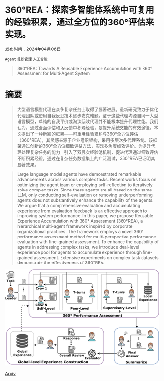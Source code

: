 # 360°REA：探索多智能体系统中可复用的经验积累，通过全方位的360°评估来实现。

发布时间：2024年04月08日

`Agent` `组织管理` `人工智能`

> 360°REA: Towards A Reusable Experience Accumulation with 360° Assessment for Multi-Agent System

# 摘要

> 大型语言模型代理在众多复杂任务上取得了显著进展。最新研究致力于优化代理团队或使用自我反思技术逐步攻克难题。鉴于这些代理均源自同一大型语言模型，单纯的自我评价或淘汰低效代理并不能根本提升代理性能。我们认为，通过全面评估和从反馈中积累经验，是提升系统效能的有效途径。本文提出了一种新颖的框架——可重用经验累积与360°全方位评估（360°REA），其灵感来源于企业组织架构，采用多层次多代理系统。该框架通过创新的360°全方位细致评估方法，实现多角度绩效评价。为提升代理处理复杂任务的能力，引入了双层次经验池机制，促进代理通过细致评估不断积累经验。通过在复杂任务数据集上的广泛测试，360°REA已证明其显著效果。

> Large language model agents have demonstrated remarkable advancements across various complex tasks. Recent works focus on optimizing the agent team or employing self-reflection to iteratively solve complex tasks. Since these agents are all based on the same LLM, only conducting self-evaluation or removing underperforming agents does not substantively enhance the capability of the agents. We argue that a comprehensive evaluation and accumulating experience from evaluation feedback is an effective approach to improving system performance. In this paper, we propose Reusable Experience Accumulation with 360° Assessment (360°REA), a hierarchical multi-agent framework inspired by corporate organizational practices. The framework employs a novel 360° performance assessment method for multi-perspective performance evaluation with fine-grained assessment. To enhance the capability of agents in addressing complex tasks, we introduce dual-level experience pool for agents to accumulate experience through fine-grained assessment. Extensive experiments on complex task datasets demonstrate the effectiveness of 360°REA.

![360°REA：探索多智能体系统中可复用的经验积累，通过全方位的360°评估来实现。](../../../paper_images/2404.05569/x1.png)

[Arxiv](https://arxiv.org/abs/2404.05569)
